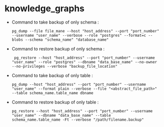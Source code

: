 # knowledge_graphs

- Command to take backup of only schema :

    `pg_dump --file file_mane --host "host_address" --port "port_number" --username "user_name" --verbose --role "postgres" --format=c --blobs --schema "schema_name" "database_name"`

- Command to restore backup of only schema :

   ` pg_restore --host "host_address" --port "port_number" --username "user_name" --role "postgres" --dbname "data_base_name" --no-owner --no-privileges --verbose "backup_file_location"`


- Command to take backup of only table : 

    `pg_dump --host "host_address" --port "port_number" --username "user_name" --format plain --verbose --file "<abstract_file_path>" --table schema_name.table_name dbname`

  

- Command to restore backup of only table : 

    `pg_restore --host "host_address" --port "port_number" --username "user_name" --dbname "data_base_name" --table schema_name.table_name -Ft --verbose "/path/filename.backup"`
